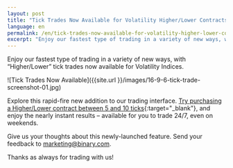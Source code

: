```yaml
---
layout: post
title: "Tick Trades Now Available for Volatility Higher/Lower Contracts"
language: en
permalink: /en/tick-trades-now-available-for-volatility-higher-lower-contracts/
excerpt: "Enjoy our fastest type of trading in a variety of new ways, with “Higher/Lower” tick trades now available for Volatility Indices..."
---
```


Enjoy our fastest type of trading in a variety of new ways, with “Higher/Lower” tick trades now available for Volatility Indices.

![Tick Trades Now Available]({{site.url }}/images/16-9-6-tick-trade-screenshot-01.jpg)

Explore this rapid-fire new addition to our trading interface. [Try purchasing a Higher/Lower contract between 5 and 10 ticks](https://www.binary.com/en/trading.html?currency=USD&market=volidx&duration_amount=5&duration_units=t&amount=10&amount_type=payout&expiry_type=duration&underlying=R_100&formname=higherlower&barrier=+9.78){:target="_blank"}, and enjoy the nearly instant results – available for you to trade 24/7, even on weekends.

Give us your thoughts about this newly-launched feature. Send your feedback to marketing@binary.com.

Thanks as always for trading with us!

